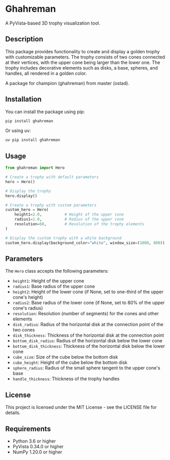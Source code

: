 # Ghahreman

A PyVista-based 3D trophy visualization tool.

## Description

This package provides functionality to create and display a golden trophy with customizable parameters. The trophy consists of two cones connected at their vertices, with the upper cone being larger than the lower one. The trophy includes decorative elements such as disks, a base, spheres, and handles, all rendered in a golden color.

A package for champion (ghahreman) from master (ostad).

## Installation

You can install the package using pip:

```bash
pip install ghahreman
```

Or using uv:

```bash
uv pip install ghahreman
```

## Usage

```python
from ghahreman import Hero

# Create a trophy with default parameters
hero = Hero()

# Display the trophy
hero.display()

# Create a trophy with custom parameters
custom_hero = Hero(
    height1=2.0,          # Height of the upper cone
    radius1=1.0,          # Radius of the upper cone
    resolution=60,        # Resolution of the trophy elements
)

# Display the custom trophy with a white background
custom_hero.display(background_color="white", window_size=(1000, 800))
```

## Parameters

The `Hero` class accepts the following parameters:

- `height1`: Height of the upper cone
- `radius1`: Base radius of the upper cone
- `height2`: Height of the lower cone (if None, set to one-third of the upper cone's height)
- `radius2`: Base radius of the lower cone (if None, set to 80% of the upper cone's radius)
- `resolution`: Resolution (number of segments) for the cones and other elements
- `disk_radius`: Radius of the horizontal disk at the connection point of the two cones
- `disk_thickness`: Thickness of the horizontal disk at the connection point
- `bottom_disk_radius`: Radius of the horizontal disk below the lower cone
- `bottom_disk_thickness`: Thickness of the horizontal disk below the lower cone
- `cube_size`: Size of the cube below the bottom disk
- `cube_height`: Height of the cube below the bottom disk
- `sphere_radius`: Radius of the small sphere tangent to the upper cone's base
- `handle_thickness`: Thickness of the trophy handles

## License

This project is licensed under the MIT License - see the LICENSE file for details.

## Requirements

- Python 3.6 or higher
- PyVista 0.34.0 or higher
- NumPy 1.20.0 or higher
